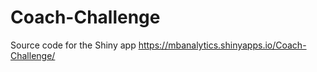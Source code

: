 # Coach-Challenge

Source code for the Shiny app https://mbanalytics.shinyapps.io/Coach-Challenge/

